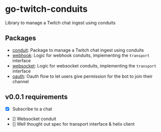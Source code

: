 # go-twitch-conduits
Library to manage a Twitch chat ingest using conduits

## Packages
- [conduit](./conduit): Package to manage a Twitch chat ingest using conduits
- [webhook](./webhook): Logic for webhook conduits, implementing the `transport` interface
- [websocket](./websocket): Logic for websocket conduits, implementing the `transport` interface
- [oauth](./oauth): Oauth flow to let users give permission for the bot to join their channel

## v0.0.1 requirements

- [x] Subscribe to a chat
- [] Websocket conduit
- [] Well thought out spec for transport interface & helix client